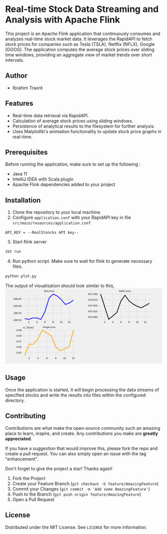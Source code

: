 # Real-time Stock Data Streaming and Analysis with Apache Flink

This project is an Apache Flink application that continuously consumes and analyzes real-time stock market data. It leverages the RapidAPI to fetch stock prices for companies such as Tesla (TSLA), Netflix (NFLX), Google (GOOG). The application computes the average stock prices over sliding time windows, providing an aggregate view of market trends over short intervals.

## Author
- Ibrahim Traoré

## Features

- Real-time data retrieval via RapidAPI.
- Calculation of average stock prices using sliding windows.
- Persistence of analytical results to the filesystem for further analysis.
- Uses Matplotlib's animation functionality to update stock price graphs in real-time.

## Prerequisites

Before running the application, make sure to set up the following :
- Java 11
- IntelliJ IDEA with Scala plugin
- Apache Flink dependencies added to your project

## Installation

1. Clone the repository to your local machine.
2. Configure `application.conf` with your RapidAPI key in file `src/main/resources/application.conf`
````
API_KEY = --RealStoncks API key--
````
3. Start flink server
````bash
sbt run
````
4. Run python script. Make sure to wait for flink to generate necessary files.
````bash
python plot.py
````
The output of visualisation should look similar to this,
<img src="Figure.png"/>

## Usage

Once the application is started, it will begin processing the data streams of specified stocks and write the results into files within the configured directory.

## Contributing

Contributions are what make the open-source community such an amazing place to learn, inspire, and create. Any contributions you make are **greatly appreciated**.

If you have a suggestion that would improve this, please fork the repo and create a pull request. You can also simply open an issue with the tag "enhancement".

Don't forget to give the project a star! Thanks again!

1. Fork the Project
2. Create your Feature Branch (`git checkout -b feature/AmazingFeature`)
3. Commit your Changes (`git commit -m 'Add some AmazingFeature'`)
4. Push to the Branch (`git push origin feature/AmazingFeature`)
5. Open a Pull Request

## License

Distributed under the MIT License. See `LICENSE` for more information.
 
